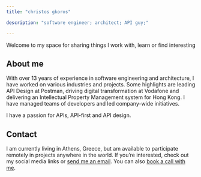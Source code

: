 ```yaml
---
title: "christos gkoros"

description: "software engineer; architect; API guy;"

---
```

Welcome to my space for sharing things I work with, learn or find interesting

## About me

With over 13 years of experience in software engineering and architecture, I have worked on various industries and projects.
Some highlights are leading API Design at Postman, driving digital transformation at Vodafone and delivering an Intellectual Property Management system for Hong Kong.
I have managed teams of developers and led company-wide initiatives.

I have a passion for APIs, API-first and API design.

## Contact

I am currently living in Athens, Greece, but am available to participate remotely in projects anywhere in the world.
If you’re interested, check out my social media links or [send me an email](mailto:contact@christosgkoros.com). You can also [book a call with me](https://topmate.io/christos_gkoros).
